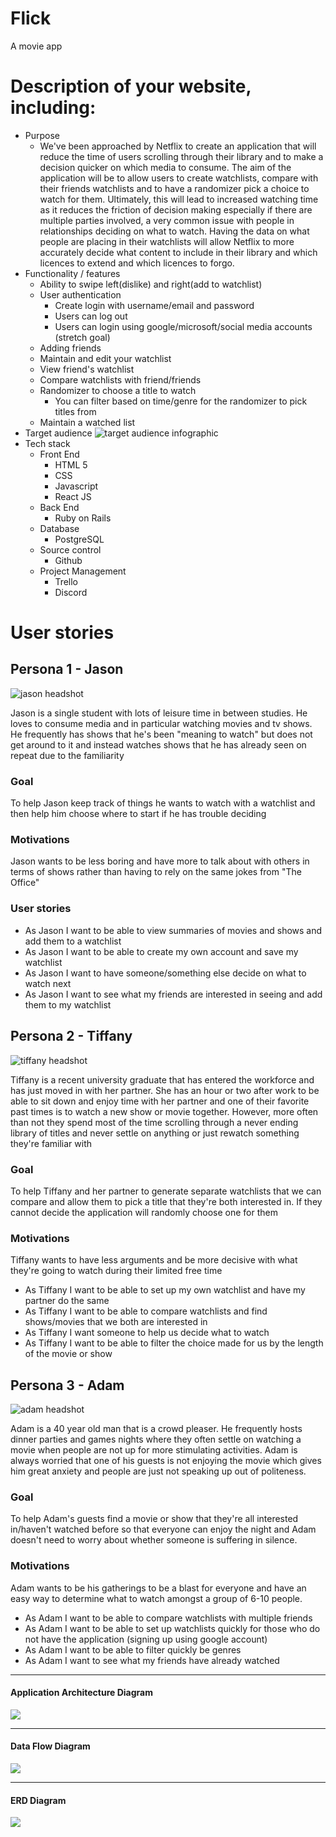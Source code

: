# Flick

A movie app

# Description of your website, including:
- Purpose
    - We've been approached by Netflix to create an application that will reduce the time of users scrolling through their library and to make a decision quicker on which media to consume. The aim of the application will be to allow users to create watchlists, compare with their friends watchlists and to have a randomizer pick a choice to watch for them. Ultimately, this will lead to increased watching time as it reduces the friction of decision making especially if there are multiple parties involved, a very common issue with people in relationships deciding on what to watch. Having the data on what people are placing in their watchlists will allow Netflix to more accurately decide what content to include in their library and which licences to extend and which licences to forgo. 
- Functionality / features
    - Ability to swipe left(dislike) and right(add to watchlist)
    - User authentication
        - Create login with username/email and password
        - Users can log out
        - Users can login using google/microsoft/social media accounts (stretch goal)
    - Adding friends
    - Maintain and edit your watchlist
    - View friend's watchlist
    - Compare watchlists with friend/friends
    - Randomizer to choose a title to watch
        - You can filter based on time/genre for the randomizer to pick titles from
    - Maintain a watched list  
- Target audience
        ![target audience infographic](./img/TAinfo.jpg)
- Tech stack
    - Front End
        - HTML 5
        - CSS
        - Javascript
        - React JS
    - Back End
        - Ruby on Rails
    - Database
        - PostgreSQL
    - Source control
        - Github
    - Project Management
        - Trello
        - Discord

# User stories

## Persona 1 - Jason
![jason headshot](./img/jason.png)

Jason is a single student with lots of leisure time in between studies. He loves to consume media and in particular watching movies and tv shows. He frequently has shows that he's been "meaning to watch" but does not get around to it and instead watches shows that he has already seen on repeat due to the familiarity

### Goal 
To help Jason keep track of things he wants to watch with a watchlist and then help him choose where to start if he has trouble deciding

### Motivations
Jason wants to be less boring and have more to talk about with others in terms of shows rather than having to rely on the same jokes from "The Office"

### User stories

- As Jason I want to be able to view summaries of movies and shows and add them to a watchlist
- As Jason I want to be able to create my own account and save my watchlist
- As Jason I want to have someone/something else decide on what to watch next 
- As Jason I want to see what my friends are interested in seeing and add them to my watchlist

## Persona 2 - Tiffany
![tiffany headshot](./img/tiffany.png)

Tiffany is a recent university graduate that has entered the workforce and has just moved in with her partner. She has an hour or two after work to be able to sit down and enjoy time with her partner and one of their favorite past times is to watch a new show or movie together. However, more often than not they spend most of the time scrolling through a never ending library of titles and never settle on anything or just rewatch something they're familiar with

### Goal
To help Tiffany and her partner to generate separate watchlists that we can compare and allow them to pick a title that they're both interested in. If they cannot decide the application will randomly choose one for them

### Motivations
Tiffany wants to have less arguments and be more decisive with what they're going to watch during their limited free time

- As Tiffany I want to be able to set up my own watchlist and have my partner do the same
- As Tiffany I want to be able to compare watchlists and find shows/movies that we both are interested in
- As Tiffany I want someone to help us decide what to watch
- As Tiffany I want to be able to filter the choice made for us by the length of the movie or show

## Persona 3 - Adam
![adam headshot](./img/adam.png)

Adam is a 40 year old man that is a crowd pleaser. He frequently hosts dinner parties and games nights where they often settle on watching a movie when people are not up for more stimulating activities. Adam is always worried that one of his guests is not enjoying the movie which gives him great anxiety and people are just not speaking up out of politeness. 

### Goal
To help Adam's guests find a movie or show that they're all interested in/haven't watched before so that everyone can enjoy the night and Adam doesn't need to worry about whether someone is suffering in silence.

### Motivations
Adam wants to be his gatherings to be a blast for everyone and have an easy way to determine what to watch amongst a group of 6-10 people.

- As Adam I want to be able to compare watchlists with multiple friends
- As Adam I want to be able to set up watchlists quickly for those who do not have the application (signing up using google account)
- As Adam I want to be able to filter quickly be genres
- As Adam I want to see what my friends have already watched 







___

#### Application Architecture Diagram

![](img/Application-architecture-diagram.jpg)

___

#### Data Flow Diagram

![](img/Data-flow-diagram.jpg)

___

#### ERD Diagram

![](img/ERD_Flick.jpg)